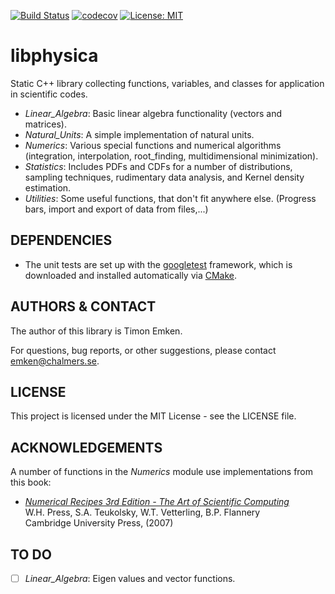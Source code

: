 [![Build Status](https://github.com/temken/libphysica/workflows/Build%20Status/badge.svg)](https://github.com/temken/libphysica/actions)
[![codecov](https://codecov.io/gh/temken/libphysica/branch/master/graph/badge.svg)](https://codecov.io/gh/temken/libphysica)
[![License: MIT](https://img.shields.io/badge/License-MIT-blue.svg)](https://opensource.org/licenses/MIT)

# libphysica
Static C++ library collecting functions, variables, and classes for application in scientific codes.

- *Linear_Algebra*: Basic linear algebra functionality (vectors and matrices).
- *Natural_Units*: A simple implementation of natural units.
- *Numerics*: Various special functions and numerical algorithms (integration, interpolation, root_finding, multidimensional minimization).
- *Statistics*: Includes PDFs and CDFs for a number of distributions, sampling techniques, rudimentary data analysis, and Kernel density estimation.
- *Utilities*: Some useful functions, that don't fit anywhere else. (Progress bars, import and export of data from files,...)

## DEPENDENCIES

- The unit tests are set up with the [googletest](https://github.com/google/googletest) framework, which is downloaded and installed automatically via [CMake](https://cmake.org/).

## AUTHORS & CONTACT

The author of this library is Timon Emken.

For questions, bug reports, or other suggestions, please contact [emken@chalmers.se](mailto:emken@chalmers.se).


## LICENSE

This project is licensed under the MIT License - see the LICENSE file.

## ACKNOWLEDGEMENTS

A number of functions in the *Numerics* module use implementations from this book:

- [*Numerical Recipes 3rd Edition -  The Art of Scientific Computing*](https://en.wikipedia.org/wiki/Numerical_Recipes)  
W.H. Press, S.A. Teukolsky, W.T. Vetterling, B.P. Flannery   
Cambridge University Press, (2007)

## TO DO

- [ ] *Linear_Algebra*: Eigen values and vector functions.